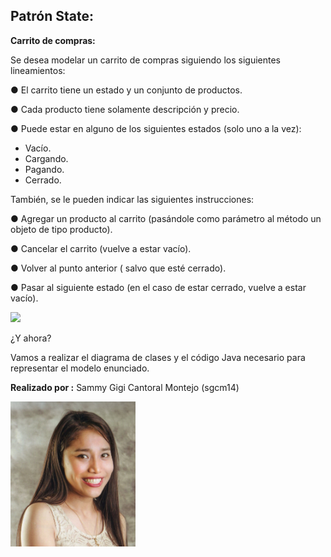 Patrón State:
---

**Carrito de compras:**

Se desea modelar un carrito de compras siguiendo los siguientes lineamientos:

● El carrito tiene un estado y un conjunto de productos.

● Cada producto tiene solamente descripción y precio.

● Puede estar en alguno de los siguientes estados (solo uno a la vez):

- Vacío.
- Cargando.
- Pagando.
- Cerrado.

También, se le pueden indicar las siguientes
instrucciones:

● Agregar un producto al carrito (pasándole como parámetro al método un objeto de tipo producto).

● Cancelar el carrito (vuelve a estar vacío).

● Volver al punto anterior ( salvo que esté cerrado).

● Pasar al siguiente estado (en el caso de estar cerrado, vuelve a estar vacío).

![](https://raw.githubusercontent.com/sgcm14/0523C02-proyectos-java/main/introduccion/src/disenio_state/carrito/diagrama.PNG)

¿Y ahora?

Vamos a realizar el diagrama de clases y el código Java necesario para representar el
modelo enunciado.

**Realizado por :** Sammy Gigi Cantoral Montejo (sgcm14)

<img src ="https://raw.githubusercontent.com/sgcm14/sgcm14/main/sammy.jpg" width="200">